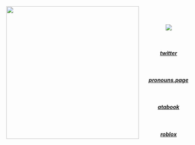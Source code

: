 <img src="https://github.com/user-attachments/assets/3d8dff1d-6f22-40ee-8618-9af6911c4196" align="left" width="350px"/>

　<p align="center">![](https://komarev.com/ghpvc/?username=2ft-high&label=(🌙)&color=efd296)
 
##### ⠀<p align="center">[twitter](https://x.com/woundache)
##### ⠀<p align="center">[pronouns.page](https://en.pronouns.page/@catfrin)
##### ⠀<p align="center">[atabook](https://woundache.atabook.org)
##### ⠀<p align="center">[roblox](https://www.roblox.com/users/4775245918/profile)



